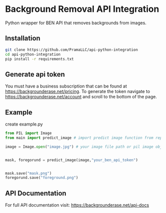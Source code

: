# Background Removal API Integration

Python wrapper for BEN API that removes backgrounds from images.

## Installation

```bash
git clone https://github.com/PramaLLC/api-python-integration
cd api-python-integration
pip install -r requirements.txt
```

## Generate api token 
You must have a business subscription that can be found at https://backgrounderase.net/pricing. To generate the token navigate to
https://backgrounderase.net/account and scroll to the bottom of the page.

## Example
create example.py
```python
from PIL import Image
from main import predict_image # import predict image function from repo

image = Image.open("image.jpg") # your image file path or pil image object


mask, foregorund = predict_image(image,"your_ben_api_token")


mask.save("mask.png")
foregorund.save("foreground.png")

```


## API Documentation
For full API documentation visit: https://backgrounderase.net/api-docs
